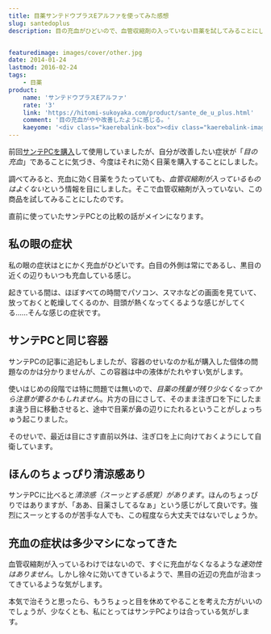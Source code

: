 ```yaml
---
title: 目薬サンテドウプラスEアルファを使ってみた感想
slug: santedoplus
description: 目の充血がひどいので、血管収縮剤の入っていない目薬を試してみることにしました。速効性はないものの、多少充血がマシになってきたような気がします。以前使ったサンテPCと比較すると、清涼感がやや感じられるのが大きな違いかなと思います。


featuredimage: images/cover/other.jpg
date: 2014-01-24
lastmod: 2016-02-24
tags: 
    - 目薬
product:
    name: 'サンテドウプラスEアルファ'
    rate: '3'
    link: 'https://hitomi-sukoyaka.com/product/sante_de_u_plus.html'
    comment: '目の充血がやや改善したように感じる。'
    kaeyome: '<div class="kaerebalink-box"><div class="kaerebalink-image"><a href="https://www.amazon.co.jp/exec/obidos/ASIN/B002SWI7RG/illusionspace-22/ref=nosim/" rel="nofollow" target="_blank"><img src="https://ecx.images-amazon.com/images/I/31VuLthKyDL._SL160_.jpg" style="border: none;" /></a></div><div class="kaerebalink-info"><div class="kaerebalink-name"><a href="https://www.amazon.co.jp/exec/obidos/ASIN/B002SWI7RG/illusionspace-22/ref=nosim/" rel="nofollow" target="_blank">【第3類医薬品】サンテドウプラスEアルファ 12mL</a><div class="kaerebalink-powered-date">posted with <a href="https://kaereba.com" rel="nofollow" target="_blank">カエレバ</a></div></div><div class="kaerebalink-detail"> 参天製薬 2007-10-10    </div><div class="kaerebalink-link1"><div class="shoplinkamazon"><a href="https://www.amazon.co.jp/gp/search?keywords=%83T%83%93%83e%83h%83E%83v%83%89%83XE%83A%83%8B%83t%83%40&__mk_ja_JP=%83J%83%5E%83J%83i&tag=illusionspace-22" rel="nofollow" target="_blank" title="アマゾン" >Amazonで購入</a></div><div class="shoplinkrakuten"><a href="https://hb.afl.rakuten.co.jp/hgc/0e95387f.f2aef20d.0e953880.25e412bd/?pc=http%3A%2F%2Fsearch.rakuten.co.jp%2Fsearch%2Fmall%2F%25E3%2582%25B5%25E3%2583%25B3%25E3%2583%2586%25E3%2583%2589%25E3%2582%25A6%25E3%2583%2597%25E3%2583%25A9%25E3%2582%25B9E%25E3%2582%25A2%25E3%2583%25AB%25E3%2583%2595%25E3%2582%25A1%2F-%2Ff.1-p.1-s.1-sf.0-st.A-v.2%3Fx%3D0%26scid%3Daf_ich_link_urltxt%26m%3Dhttp%3A%2F%2Fm.rakuten.co.jp%2F" rel="nofollow" target="_blank" title="楽天市場" >楽天市場で購入</a></div></div></div><div class="booklink-footer" style="clear: left"></div></div>'
---
```


前回<a href="https://wantit.gcreate.jp/santepc/" title="パソコンの画面をよく見る人にきく目薬、サンテPCを試す。">サンテPCを購入</a>して使用していましたが、自分が改善したい症状が「<em>目の充血</em>」であることに気づき、今度はそれに効く目薬を購入することにしました。

調べてみると、充血に効く目薬をうたっていても、<em>血管収縮剤が入っているものはよくない</em>という情報を目にしました。そこで血管収縮剤が入っていない、この商品を試してみることにしたのです。

直前に使っていたサンテPCとの比較の話がメインになります。


## 私の眼の症状


私の眼の症状はとにかく充血がひどいです。白目の外側は常にであるし、黒目の近くの辺りもいつも充血している感じ。

起きている間は、ほぼすべての時間でパソコン、スマホなどの画面を見ていて、放っておくと乾燥してくるのか、目頭が熱くなってくるような感じがしてくる……そんな感じの症状です。


## サンテPCと同じ容器


サンテPCの記事に追記もしましたが、容器のせいなのか私が購入した個体の問題なのかは分かりませんが、この容器は中の液体がたれやすい気がします。

使いはじめの段階では特に問題では無いので、<em>目薬の残量が残り少なくなってから注意が要るかもしれません</em>。片方の目にさして、そのまま注ぎ口を下にしたまま違う目に移動させると、途中で目薬が鼻の辺りにたれるということがしょっちゅう起こりました。

そのせいで、最近は目にさす直前以外は、注ぎ口を上に向けておくようにして自衛しています。


## ほんのちょっぴり清涼感あり


サンテPCに比べると<em>清涼感（スーッとする感覚）があります</em>。ほんのちょっぴりではありますが、「ああ、目薬さしてるなぁ」という感じがして良いです。強烈にスーッとするのが苦手な人でも、この程度なら大丈夫ではないでしょうか。


## 充血の症状は多少マシになってきた


血管収縮剤が入っているわけではないので、すぐに充血がなくなるような<em>速効性はありません</em>。しかし徐々に効いてきているようで、黒目の近辺の充血が治まってきているような気がします。

本気で治そうと思ったら、もうちょっと目を休めてやることを考えた方がいいのでしょうが、少なくとも、私にとってはサンテPCよりは合っている気がします。


  